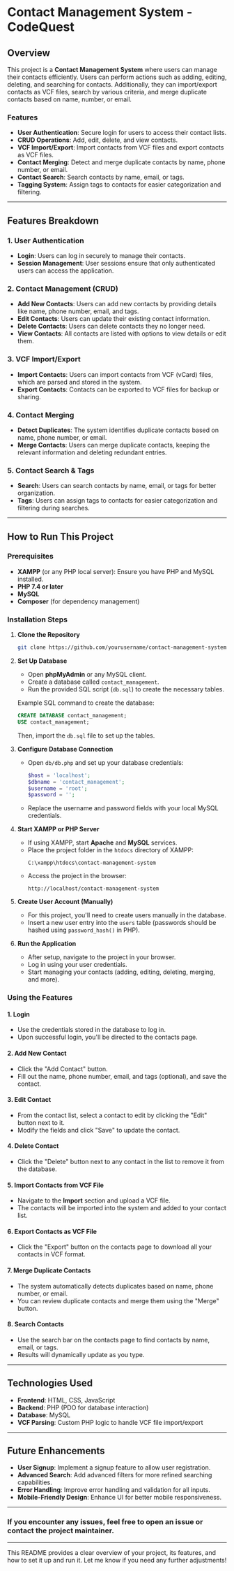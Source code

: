 

# Contact Management System - CodeQuest

## Overview
This project is a **Contact Management System** where users can manage their contacts efficiently. Users can perform actions such as adding, editing, deleting, and searching for contacts. Additionally, they can import/export contacts as VCF files, search by various criteria, and merge duplicate contacts based on name, number, or email.

### Features
- **User Authentication**: Secure login for users to access their contact lists.
- **CRUD Operations**: Add, edit, delete, and view contacts.
- **VCF Import/Export**: Import contacts from VCF files and export contacts as VCF files.
- **Contact Merging**: Detect and merge duplicate contacts by name, phone number, or email.
- **Contact Search**: Search contacts by name, email, or tags.
- **Tagging System**: Assign tags to contacts for easier categorization and filtering.

---

## Features Breakdown

### 1. User Authentication
- **Login**: Users can log in securely to manage their contacts.
- **Session Management**: User sessions ensure that only authenticated users can access the application.

### 2. Contact Management (CRUD)
- **Add New Contacts**: Users can add new contacts by providing details like name, phone number, email, and tags.
- **Edit Contacts**: Users can update their existing contact information.
- **Delete Contacts**: Users can delete contacts they no longer need.
- **View Contacts**: All contacts are listed with options to view details or edit them.

### 3. VCF Import/Export
- **Import Contacts**: Users can import contacts from VCF (vCard) files, which are parsed and stored in the system.
- **Export Contacts**: Contacts can be exported to VCF files for backup or sharing.

### 4. Contact Merging
- **Detect Duplicates**: The system identifies duplicate contacts based on name, phone number, or email.
- **Merge Contacts**: Users can merge duplicate contacts, keeping the relevant information and deleting redundant entries.

### 5. Contact Search & Tags
- **Search**: Users can search contacts by name, email, or tags for better organization.
- **Tags**: Users can assign tags to contacts for easier categorization and filtering during searches.

---

## How to Run This Project

### Prerequisites
- **XAMPP** (or any PHP local server): Ensure you have PHP and MySQL installed.
- **PHP 7.4 or later**
- **MySQL**
- **Composer** (for dependency management)

### Installation Steps

1. **Clone the Repository**
   ```bash
   git clone https://github.com/yourusername/contact-management-system.git
   ```
   
2. **Set Up Database**
   - Open **phpMyAdmin** or any MySQL client.
   - Create a database called `contact_management`.
   - Run the provided SQL script (`db.sql`) to create the necessary tables.
   
   Example SQL command to create the database:
   ```sql
   CREATE DATABASE contact_management;
   USE contact_management;
   ```
   Then, import the `db.sql` file to set up the tables.

3. **Configure Database Connection**
   - Open `db/db.php` and set up your database credentials:
     ```php
     $host = 'localhost';
     $dbname = 'contact_management';
     $username = 'root';
     $password = '';
     ```
   - Replace the username and password fields with your local MySQL credentials.

4. **Start XAMPP or PHP Server**
   - If using XAMPP, start **Apache** and **MySQL** services.
   - Place the project folder in the `htdocs` directory of XAMPP:
     ```
     C:\xampp\htdocs\contact-management-system
     ```
   - Access the project in the browser:
     ```
     http://localhost/contact-management-system
     ```

5. **Create User Account (Manually)**
   - For this project, you'll need to create users manually in the database.
   - Insert a new user entry into the `users` table (passwords should be hashed using `password_hash()` in PHP).

6. **Run the Application**
   - After setup, navigate to the project in your browser.
   - Log in using your user credentials.
   - Start managing your contacts (adding, editing, deleting, merging, and more).

### Using the Features

#### 1. **Login**
   - Use the credentials stored in the database to log in.
   - Upon successful login, you'll be directed to the contacts page.

#### 2. **Add New Contact**
   - Click the "Add Contact" button.
   - Fill out the name, phone number, email, and tags (optional), and save the contact.

#### 3. **Edit Contact**
   - From the contact list, select a contact to edit by clicking the "Edit" button next to it.
   - Modify the fields and click "Save" to update the contact.

#### 4. **Delete Contact**
   - Click the "Delete" button next to any contact in the list to remove it from the database.

#### 5. **Import Contacts from VCF File**
   - Navigate to the **Import** section and upload a VCF file.
   - The contacts will be imported into the system and added to your contact list.

#### 6. **Export Contacts as VCF File**
   - Click the "Export" button on the contacts page to download all your contacts in VCF format.

#### 7. **Merge Duplicate Contacts**
   - The system automatically detects duplicates based on name, phone number, or email.
   - You can review duplicate contacts and merge them using the "Merge" button.

#### 8. **Search Contacts**
   - Use the search bar on the contacts page to find contacts by name, email, or tags.
   - Results will dynamically update as you type.

---

## Technologies Used

- **Frontend**: HTML, CSS, JavaScript
- **Backend**: PHP (PDO for database interaction)
- **Database**: MySQL
- **VCF Parsing**: Custom PHP logic to handle VCF file import/export

---

## Future Enhancements

- **User Signup**: Implement a signup feature to allow user registration.
- **Advanced Search**: Add advanced filters for more refined searching capabilities.
- **Error Handling**: Improve error handling and validation for all inputs.
- **Mobile-Friendly Design**: Enhance UI for better mobile responsiveness.

---
### If you encounter any issues, feel free to open an issue or contact the project maintainer.

---

This README provides a clear overview of your project, its features, and how to set it up and run it. Let me know if you need any further adjustments!

